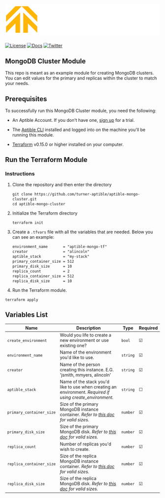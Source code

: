 # [![Aptible](./assets/aptible.svg)](https://aptible.com/)

[![License](https://img.shields.io/badge/License-Apache_2.0-blue.svg)](https://opensource.org/licenses/Apache-2.0)
[![Docs](https://img.shields.io/badge/docs-current-brightgreen.svg)](https://deploy-docs.aptible.com/docs)
[![Twitter](https://img.shields.io/twitter/follow/aptible.svg?style=social)](https://twitter.com/intent/follow?screen_name=aptible)

## MongoDB Cluster Module

This repo is meant as an example module for creating MongoDB clusters. You can edit values for the primary and replicas within the cluster to match your needs.

## Prerequisites

To successfully run this MongoDB Cluster module, you need the following:

* An Aptible Account. If you don't have one, [sign up](https://dashboard.aptible.com/signup) for a trial.

* The [Aptible CLI](https://deploy-docs.aptible.com/docs/cli) installed and logged into on the machine you'll be running this module.

* [Terraform](https://developer.hashicorp.com/terraform/tutorials/aws-get-started/install-cli) v0.15.0 or higher installed on your computer.

## Run the Terraform Module

### Instructions

1. Clone the repository and then enter the directory

    ```console
    git clone https://github.com/turner-aptible/aptible-mongo-cluster.git
    cd aptible-mongo-cluster
    ```

2. Initialize the Terraform directory

    ```console
    terraform init
    ```

3. Create a `.tfvars` file with all the variables that are needed. Below you can see an example:

    ```hcl
    environment_name       = "aptible-mongo-tf"
    creator                = "alincoln"
    aptible_stack          = "my-stack"
    primary_container_size = 512
    primary_disk_size      = 10
    replica_count          = 2
    replica_container_size = 512
    replica_disk_size      = 10
    ```

4. Run the Terraform module.

  ```console
  terraform apply
  ```

## Variables List


| Name | Description | Type | Required |
| ---- | ----------- | ---- |-------- |
| `create_environment` | Would you life to create a new environment or use existing one?  | `bool` | &#9745; |
| `environment_name` | Name of the environment you'd like to use. | `string` | &#9745; |
| `creator` | Name of the person creating this instance. E.G. 'jsmith, mmyers, alincoln' | `string` | &#9745; |
| `aptible_stack` | Name of the stack you'd like to use when creating an environment. _Required if using create_environment._  | `string` | &#9744; |
| `primary_container_size` | Size of the primary MongoDB instance container. _Refer to [this doc](https://deploy-docs.aptible.com/docs/database-scaling#ram-scaling) for valid sizes._ | `number` | &#9745; |
| `primary_disk_size` | Size of the primary MongoDB disk. _Refer to [this doc](https://deploy-docs.aptible.com/docs/database-scaling#disk-scaling) for valid sizes._  | `number` | &#9745; |
| `replica_count` | Number of replicas you'd wish to create. | `number` | &#9745; |
| `replica_container_size` | Size of the replica MongoDB instance container. _Refer to [this doc](https://deploy-docs.aptible.com/docs/database-scaling#ram-scaling) for valid sizes._ | `number` | &#9745; |
| `replica_disk_size` | Size of the replica MongoDB disk. _Refer to [this doc](https://deploy-docs.aptible.com/docs/database-scaling#disk-scaling) for valid sizes._ | `number` | &#9745; |
